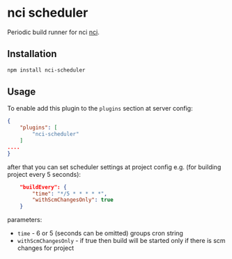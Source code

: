 # nci scheduler

Periodic build runner for nci [nci](https://github.com/node-ci/nci).


## Installation

```sh
npm install nci-scheduler
```


## Usage

To enable add this plugin to the `plugins` section at server config:

```json
{
    "plugins": [
        "nci-scheduler"
    ]
....
}
```

after that you can set scheduler settings at project config e.g. (for building
project every 5 seconds):

```json
    "buildEvery": {
        "time": "*/5 * * * * *",
        "withScmChangesOnly": true
    }
```

parameters:

 - `time` - 6 or 5 (seconds can be omitted) groups cron string
 - `withScmChangesOnly` - if true then build will be started only if there is
scm changes for project
